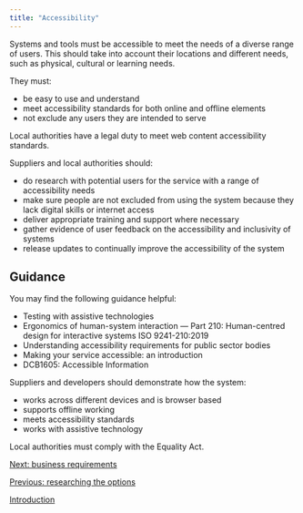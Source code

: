 ```yaml
---
title: "Accessibility"
---
```


Systems and tools must be accessible to meet the needs of a diverse range of users. This should take into account their locations and different needs, such as physical, cultural or learning needs.

They must:

* be easy to use and understand
* meet accessibility standards for both online and offline elements
* not exclude any users they are intended to serve

Local authorities have a legal duty to meet web content accessibility standards.

Suppliers and local authorities should:

* do research with potential users for the service with a range of accessibility needs
* make sure people are not excluded from using the system because they lack digital skills or internet access
* deliver appropriate training and support where necessary
* gather evidence of user feedback on the accessibility and inclusivity of systems
* release updates to continually improve the accessibility of the system

## Guidance

You may find the following guidance helpful: 

* Testing with assistive technologies
* Ergonomics of human-system interaction — Part 210: Human-centred design for interactive systems ISO 9241-210:2019
* Understanding accessibility requirements for public sector bodies
* Making your service accessible: an introduction
* DCB1605: Accessible Information

Suppliers and developers should demonstrate how the system:

* works across different devices and is browser based
* supports offline working
* meets accessibility standards
* works with assistive technology

Local authorities must comply with the Equality Act.

[Next: business requirements](/principle-6)

[Previous: researching the options](/principle-4)

[Introduction](/index)
